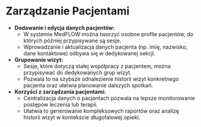 # Zarządzanie Pacjentami

* **Dodawanie i edycja danych pacjentów:**
  * W systemie MedFLOW można tworzyć osobne profile pacjentów, do których później przypisywane są sesje.
  * Wprowadzanie i aktualizacja danych pacjenta (np. imię, nazwisko, dane kontaktowe) odbywa się w dedykowanej sekcji.
* **Grupowanie wizyt:**
  * Sesje, które dotyczą stałej współpracy z pacjentem, można przypisywać do dedykowanych grup wizyt.
  * Pozwala to na szybsze odnalezienie historii wizyt konkretnego pacjenta oraz ułatwia planowanie dalszych spotkań.
* **Korzyści z zarządzania pacjentami:**
  * Centralizacja danych o pacjentach pozwala na lepsze monitorowanie postępów leczenia lub terapii.
  * Ułatwia to generowanie kompleksowych raportów oraz analizę historii wizyt w kontekście długofalowej opieki.
